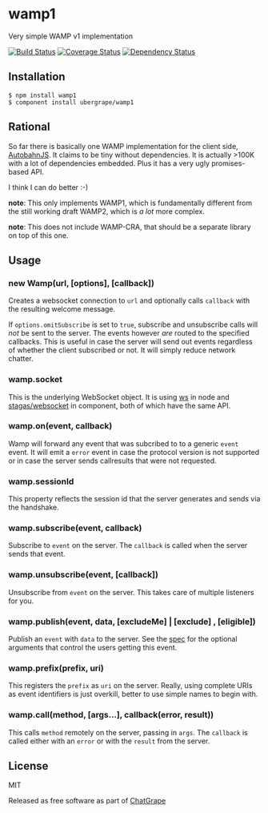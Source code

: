 # wamp1

Very simple WAMP v1 implementation

[![Build Status](https://travis-ci.org/Swatinem/wamp1.png?branch=master)](https://travis-ci.org/Swatinem/wamp1)
[![Coverage Status](https://coveralls.io/repos/Swatinem/wamp1/badge.png?branch=master)](https://coveralls.io/r/Swatinem/wamp1)
[![Dependency Status](https://gemnasium.com/Swatinem/wamp1.png)](https://gemnasium.com/Swatinem/wamp1)

## Installation

    $ npm install wamp1
    $ component install ubergrape/wamp1

## Rational

So far there is basically one WAMP implementation for the client side,
[AutobahnJS](https://github.com/tavendo/AutobahnJS).
It claims to be tiny without dependencies. It is actually >100K with a lot of
dependencies embedded. Plus it has a very ugly promises-based API.

I think I can do better :-)

**note**: This only implements WAMP1, which is fundamentally different from
the still working draft WAMP2, which is *a lot* more complex.

**note**: This does not include WAMP-CRA, that should be a separate library on
top of this one.

## Usage

### new Wamp(url, [options], [callback])

Creates a websocket connection to `url` and optionally calls `callback` with the
resulting welcome message.

If `options.omitSubscribe` is set to `true`, subscribe and unsubscribe calls
will *not* be sent to the server. The events however *are* routed to the
specified callbacks.
This is useful in case the server will send out events regardless of whether
the client subscribed or not. It will simply reduce network chatter.

### wamp.socket

This is the underlying WebSocket object. It is using
[ws](https://github.com/einaros/ws) in node and
[stagas/websocket](https://github.com/stagas/websocket) in component, both
of which have the same API.

### wamp.on(event, callback)

Wamp will forward any event that was subcribed to to a generic `event` event.
It will emit a `error` event in case the protocol version is not supported or
in case the server sends callresults that were not requested.

### wamp.sessionId

This property reflects the session id that the server generates and sends via
the handshake.

### wamp.subscribe(event, callback)

Subscribe to `event` on the server. The `callback` is called when the server
sends that event.

### wamp.unsubscribe(event, [callback])

Unsubscribe from `event` on the server. This takes care of multiple listeners
for you.

### wamp.publish(event, data, [excludeMe] | [exclude] , [eligible])

Publish an `event` with `data` to the server.
See the [spec](http://wamp.ws/spec/#publish_message) for the optional arguments
that control the users getting this event.

### wamp.prefix(prefix, uri)

This registers the `prefix` as `uri` on the server.
Really, using complete URIs as event identifiers is just overkill, better to use
simple names to begin with.

### wamp.call(method, [args…], callback(error, result))

This calls `method` remotely on the server, passing in `args`.
The `callback` is called either with an `error` or with the `result` from the
server.

## License

  MIT

  Released as free software as part of [ChatGrape](https://chatgrape.com/)

